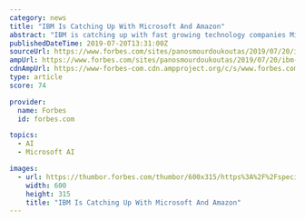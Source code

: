 ```yaml
---
category: news
title: "IBM Is Catching Up With Microsoft And Amazon"
abstract: "IBM is catching up with fast growing technology companies Microsoft and Amazon ... Like cloud, Internet security, and Global Services. In the most recent quarter, for instance, the Cloud and Cognitive Software segment grew 5 percent adjusting for currency ..."
publishedDateTime: 2019-07-20T13:31:00Z
sourceUrl: https://www.forbes.com/sites/panosmourdoukoutas/2019/07/20/ibm-is-catching-up-with-microsoft-and-amazon/
ampUrl: https://www.forbes.com/sites/panosmourdoukoutas/2019/07/20/ibm-is-catching-up-with-microsoft-and-amazon/amp/
cdnAmpUrl: https://www-forbes-com.cdn.ampproject.org/c/s/www.forbes.com/sites/panosmourdoukoutas/2019/07/20/ibm-is-catching-up-with-microsoft-and-amazon/amp/
type: article
score: 74

provider:
  name: Forbes
  id: forbes.com

topics:
  - AI
  - Microsoft AI

images:
  - url: https://thumbor.forbes.com/thumbor/600x315/https%3A%2F%2Fspecials-images.forbesimg.com%2Fdam%2Fimageserve%2Fbd71329612fb462d848e396a567a5069%2F960x0.jpg%3Ffit%3Dscale
    width: 600
    height: 315
    title: "IBM Is Catching Up With Microsoft And Amazon"
---
```

